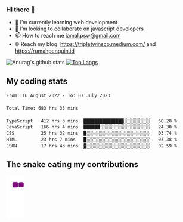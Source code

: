 ### Hi there 👋

<!--
**padepokanpenguin/padepokanpenguin** is a ✨ _special_ ✨ repository because its `README.md` (this file) appears on your GitHub profile.
-->

- 🌱 I’m currently learning  web development
- 👯 I’m looking to collaborate on javascript developers
- 📫 How to reach me jamal.psw@gmail.com
- 🌐 Reach my blog:
   https://tripletwinsco.medium.com/ and
   https://rumahpenguin.id

![Anurag's github stats](https://github-readme-stats.vercel.app/api?username=padepokanpenguin&count_private=true&disable_animations=false&show_icons=true&theme=default)
[![Top Langs](https://github-readme-stats.vercel.app/api/top-langs/?username=padepokanpenguin&theme=default&layout=compact)](https://github.com/padepokanpenguin)

## My coding stats

<!--START_SECTION:waka-->

```txt
From: 16 August 2022 - To: 07 July 2023

Total Time: 683 hrs 33 mins

TypeScript   412 hrs 3 mins  ███████████████░░░░░░░░░░   60.28 %
JavaScript   166 hrs 4 mins  ██████░░░░░░░░░░░░░░░░░░░   24.30 %
CSS          25 hrs 32 mins  █░░░░░░░░░░░░░░░░░░░░░░░░   03.74 %
HTML         23 hrs 7 mins   █░░░░░░░░░░░░░░░░░░░░░░░░   03.38 %
JSON         17 hrs 43 mins  ▓░░░░░░░░░░░░░░░░░░░░░░░░   02.59 %
```

<!--END_SECTION:waka-->


## The snake eating my contributions
![snake gif](https://github.com/padepokanpenguin/padepokanpenguin/blob/output/github-contribution-grid-snake.gif)
